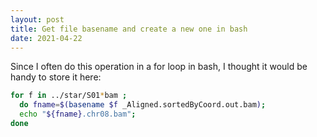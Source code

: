 ```yaml
---
layout: post
title: Get file basename and create a new one in bash 
date: 2021-04-22
---
```


Since I often do this operation in a for loop in bash, I thought it would be handy to store it here:  

```bash
for f in ../star/S01*bam ;
  do fname=$(basename $f _Aligned.sortedByCoord.out.bam);
  echo "${fname}.chr08.bam";
done
```

